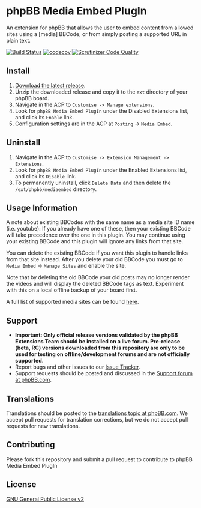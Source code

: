 # phpBB Media Embed PlugIn

An extension for phpBB that allows the user to embed content from allowed sites using a [media] BBCode, or from simply posting a supported URL in plain text.

[![Build Status](https://github.com/phpbb-extensions/mediaembed/actions/workflows/tests.yml/badge.svg)](https://github.com/phpbb-extensions/mediaembed/actions)
[![codecov](https://codecov.io/gh/phpbb-extensions/mediaembed/branch/master/graph/badge.svg?token=EzEFamVD12)](https://codecov.io/gh/phpbb-extensions/mediaembed)
[![Scrutinizer Code Quality](https://scrutinizer-ci.com/g/phpbb-extensions/mediaembed/badges/quality-score.png?b=master)](https://scrutinizer-ci.com/g/phpbb-extensions/mediaembed/?branch=master)

## Install

1. [Download the latest release](https://www.phpbb.com/customise/db/extension/mediaembed/).
2. Unzip the downloaded release and copy it to the `ext` directory of your phpBB board.
3. Navigate in the ACP to `Customise -> Manage extensions`.
4. Look for `phpBB Media Embed PlugIn` under the Disabled Extensions list, and click its `Enable` link.
5. Configuration settings are in the ACP at `Posting` -> `Media Embed`.

## Uninstall

1. Navigate in the ACP to `Customise -> Extension Management -> Extensions`.
2. Look for `phpBB Media Embed PlugIn` under the Enabled Extensions list, and click its `Disable` link.
3. To permanently uninstall, click `Delete Data` and then delete the `/ext/phpbb/mediaembed` directory.

## Usage Information

A note about existing BBCodes with the same name as a media site ID name (i.e. youtube): 
If you already have one of these, then your existing BBCode will take precedence over 
the one in this plugin. You may continue using your existing BBCode and this plugin will 
ignore any links from that site. 

You can delete the existing BBCode if you want this plugin to handle links from that site
instead. After you delete your old BBCode you must go to `Media Embed` -> 
`Manage Sites` and enable the site.

Note that by deleting the old BBCode your old posts may no longer render the videos 
and will display the deleted BBCode tags as text. Experiment with this on a local 
offline backup of your board first.

A full list of supported media sites can be found [here](https://s9etextformatter.readthedocs.io/Plugins/MediaEmbed/Sites/).

## Support

* **Important: Only official release versions validated by the phpBB Extensions Team should be installed on a live forum. Pre-release (beta, RC) versions downloaded from this repository are only to be used for testing on offline/development forums and are not officially supported.**
* Report bugs and other issues to our [Issue Tracker](https://github.com/phpbb-extensions/mediaembed/issues).
* Support requests should be posted and discussed in the [Support forum at phpBB.com](https://www.phpbb.com/customise/db/extension/mediaembed/support).

## Translations

Translations should be posted to the [translations topic at phpBB.com](https://www.phpbb.com/customise/db/extension/mediaembed/support/topic/174586). We accept pull requests for translation corrections, but we do not accept pull requests for new translations.

## Contributing

Please fork this repository and submit a pull request to contribute to phpBB Media Embed PlugIn

## License

[GNU General Public License v2](license.txt)
